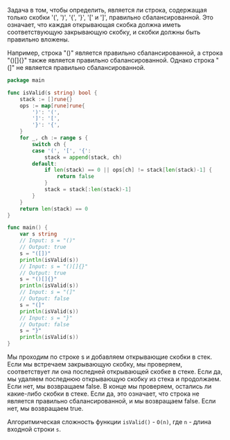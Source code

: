 Задача в том, чтобы определить, является ли строка, содержащая только скобки '(', ')', '{', '}', '[' и ']', правильно сбалансированной. Это означает, что каждая открывающая скобка должна иметь соответствующую закрывающую скобку, и скобки должны быть правильно вложены.

Например, строка "()" является правильно сбалансированной, а строка "()[]{}" также является правильно сбалансированной. Однако строка "(]" не является правильно сбалансированной.

```go
package main

func isValid(s string) bool {
	stack := []rune{}
	ops := map[rune]rune{
		')': '(',
		']': '[',
		'}': '{',
	}
	for _, ch := range s {
		switch ch {
		case '(', '[', '{':
			stack = append(stack, ch)
		default:
			if len(stack) == 0 || ops[ch] != stack[len(stack)-1] {
				return false
			}
			stack = stack[:len(stack)-1]
		}
	}
	return len(stack) == 0
}

func main() {
	var s string
	// Input: s = "()"
	// Output: true
	s = "([])"
	println(isValid(s))
	// Input: s = "()[]{}"
	// Output: true
	s = "()[]{}"
	println(isValid(s))
	// Input: s = "(]"
	// Output: false
	s = "(]"
	println(isValid(s))
	// Input: s = "}"
	// Output: false
	s = "}"
	println(isValid(s))
}
```

Мы проходим по строке s и добавляем открывающие скобки в стек. Если мы встречаем закрывающую скобку, мы проверяем, соответствует ли она последней открывающей скобке в стеке. Если да, мы удаляем последнюю открывающую скобку из стека и продолжаем. Если нет, мы возвращаем false. В конце мы проверяем, остались ли какие-либо скобки в стеке. Если да, это означает, что строка не является правильно сбалансированной, и мы возвращаем false. Если нет, мы возвращаем true.

Алгоритмическая сложность функции `isValid()` - `O(n)`, где `n` - длина входной строки `s`.

